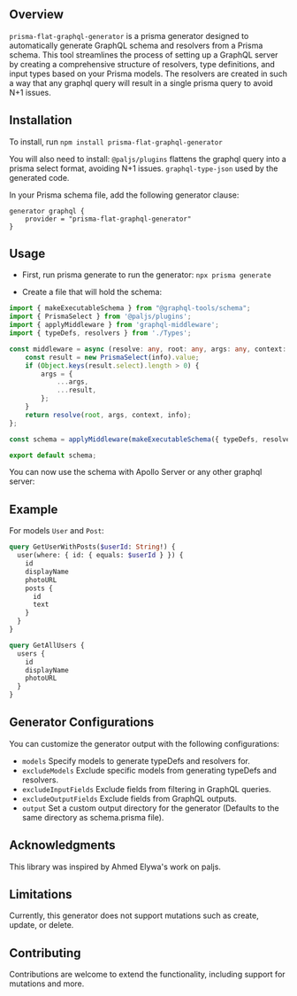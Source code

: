 ## Overview
`prisma-flat-graphql-generator` is a prisma generator designed to automatically generate GraphQL schema and resolvers from a Prisma schema. This tool streamlines the process of setting up a GraphQL server by creating a comprehensive structure of resolvers, type definitions, and input types based on your Prisma models.
The resolvers are created in such a way that any graphql query will result in a single prisma query to avoid N+1 issues.

## Installation
To install, run
```npm install prisma-flat-graphql-generator```

You will also need to install:
`@paljs/plugins` flattens the graphql query into a prisma select format, avoiding N+1 issues.
`graphql-type-json` used by the generated code.

In your Prisma schema file, add the following generator clause:
```prisma
generator graphql { 
    provider = "prisma-flat-graphql-generator"
}
```

## Usage
- First, run prisma generate to run the generator: `npx prisma generate`

- Create a file that will hold the schema:
```typescript
import { makeExecutableSchema } from "@graphql-tools/schema";
import { PrismaSelect } from '@paljs/plugins';
import { applyMiddleware } from 'graphql-middleware';
import { typeDefs, resolvers } from './Types';

const middleware = async (resolve: any, root: any, args: any, context: any, info: any) => {
    const result = new PrismaSelect(info).value;
    if (Object.keys(result.select).length > 0) {
        args = {
            ...args,
            ...result,
        };
    }
    return resolve(root, args, context, info);
};

const schema = applyMiddleware(makeExecutableSchema({ typeDefs, resolvers }), middleware);

export default schema;
```

You can now use the schema with Apollo Server or any other graphql server:

## Example
For models `User` and `Post`:
```graphql
query GetUserWithPosts($userId: String!) {
  user(where: { id: { equals: $userId } }) { 
    id
    displayName
    photoURL
    posts {
      id
      text
    }
  }
}

query GetAllUsers { 
  users {
    id
    displayName
    photoURL
  }
}
```

## Generator Configurations
You can customize the generator output with the following configurations:

- `models`               Specify models to generate typeDefs and resolvers for.
- `excludeModels`        Exclude specific models from generating typeDefs and resolvers.
- `excludeInputFields`   Exclude fields from filtering in GraphQL queries.
- `excludeOutputFields`  Exclude fields from GraphQL outputs.
- `output`               Set a custom output directory for the generator (Defaults to the same directory as schema.prisma file).

## Acknowledgments
This library was inspired by Ahmed Elywa's work on paljs.

## Limitations
Currently, this generator does not support mutations such as create, update, or delete.

## Contributing
Contributions are welcome to extend the functionality, including support for mutations and more.
